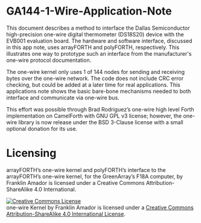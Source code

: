 GA144-1-Wire-Application-Note
=============================
This document describes a method to interface the Dallas Semiconductor high-precision one-wire digital thermometer (DS18S20) device with the EVB001 evaluation board. The hardware and software interface, discussed in this app note, uses arrayFORTH and polyFORTH, respectively. This illustrates one way to prototype such an interface from the manufacturer's one-wire protocol documentation.

The one-wire kernel only uses 1 of 144 nodes for sending and receiving bytes over the one-wire network. The code does not include CRC error checking, but could be added at a later time for real applications. This applications note shows the basic bare-bone mechanisms needed to both interface and communicate via one-wire bus.

This effort was possible through Brad Rodriguez’s one-wire high level Forth implementation on CamelForth with GNU GPL v3 license; however, the one-wire library is now release under the BSD 3-Clause license with a small optional donation for its use.

Licensing
=========
arrayFORTH’s one-wire kernel and polyFORTH’s interface to the arrayFORTH’s one-wire kernel, for the GreenArray’s F18A computer, by Franklin Amador is licensed under a Creative Commons Attribution-ShareAlike 4.0 International.

<a rel="license" href="http://creativecommons.org/licenses/by-sa/4.0/"><img alt="Creative Commons License" style="border-width:0" src="https://i.creativecommons.org/l/by-sa/4.0/88x31.png" /></a><br /><span xmlns:dct="http://purl.org/dc/terms/" href="http://purl.org/dc/dcmitype/InteractiveResource" property="dct:title" rel="dct:type">one-wire Kernel</span> by <span xmlns:cc="http://creativecommons.org/ns#" property="cc:attributionName">Franklin Amador</span> is licensed under a <a rel="license" href="http://creativecommons.org/licenses/by-sa/4.0/">Creative Commons Attribution-ShareAlike 4.0 International License</a>.
